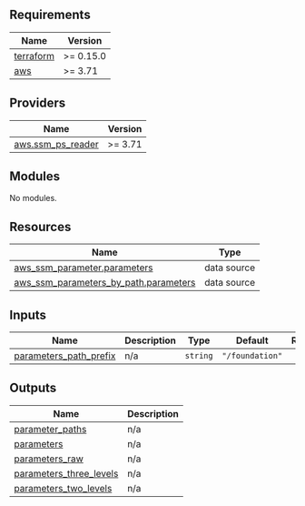 <!-- BEGIN_TF_DOCS -->
## Requirements

| Name | Version |
|------|---------|
| <a name="requirement_terraform"></a> [terraform](#requirement\_terraform) | >= 0.15.0 |
| <a name="requirement_aws"></a> [aws](#requirement\_aws) | >= 3.71 |

## Providers

| Name | Version |
|------|---------|
| <a name="provider_aws.ssm_ps_reader"></a> [aws.ssm\_ps\_reader](#provider\_aws.ssm\_ps\_reader) | >= 3.71 |

## Modules

No modules.

## Resources

| Name | Type |
|------|------|
| [aws_ssm_parameter.parameters](https://registry.terraform.io/providers/hashicorp/aws/latest/docs/data-sources/ssm_parameter) | data source |
| [aws_ssm_parameters_by_path.parameters](https://registry.terraform.io/providers/hashicorp/aws/latest/docs/data-sources/ssm_parameters_by_path) | data source |

## Inputs

| Name | Description | Type | Default | Required |
|------|-------------|------|---------|:--------:|
| <a name="input_parameters_path_prefix"></a> [parameters\_path\_prefix](#input\_parameters\_path\_prefix) | n/a | `string` | `"/foundation"` | no |

## Outputs

| Name | Description |
|------|-------------|
| <a name="output_parameter_paths"></a> [parameter\_paths](#output\_parameter\_paths) | n/a |
| <a name="output_parameters"></a> [parameters](#output\_parameters) | n/a |
| <a name="output_parameters_raw"></a> [parameters\_raw](#output\_parameters\_raw) | n/a |
| <a name="output_parameters_three_levels"></a> [parameters\_three\_levels](#output\_parameters\_three\_levels) | n/a |
| <a name="output_parameters_two_levels"></a> [parameters\_two\_levels](#output\_parameters\_two\_levels) | n/a |
<!-- END_TF_DOCS -->